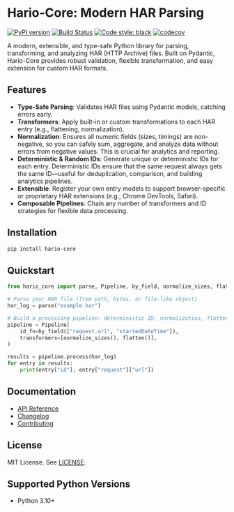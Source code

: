 # Hario-Core: Modern HAR Parsing

[![PyPI version](https://badge.fury.io/py/hario-core.svg)](https://badge.fury.io/py/hario-core)
[![Build Status](https://github.com/pikulev/hario-core/actions/workflows/python-package.yml/badge.svg)](https://github.com/pikulev/hario-core/actions/workflows/python-package.yml)
[![Code style: black](https://img.shields.io/badge/code%20style-black-000000.svg)](https://github.com/psf/black)
[![codecov](https://codecov.io/gh/pikulev/hario-core/branch/main/graph/badge.svg?token=BUJG4K634B)](https://codecov.io/gh/pikulev/hario-core)

A modern, extensible, and type-safe Python library for parsing, transforming, and analyzing HAR (HTTP Archive) files. Built on Pydantic, Hario-Core provides robust validation, flexible transformation, and easy extension for custom HAR formats.

## Features

- **Type-Safe Parsing**: Validates HAR files using Pydantic models, catching errors early.
- **Transformers**: Apply built-in or custom transformations to each HAR entry (e.g., flattening, normalization).
- **Normalization**: Ensures all numeric fields (sizes, timings) are non-negative, so you can safely sum, aggregate, and analyze data without errors from negative values. This is crucial for analytics and reporting.
- **Deterministic & Random IDs**: Generate unique or deterministic IDs for each entry. Deterministic IDs ensure that the same request always gets the same ID—useful for deduplication, comparison, and building analytics pipelines.
- **Extensible**: Register your own entry models to support browser-specific or proprietary HAR extensions (e.g., Chrome DevTools, Safari).
- **Composable Pipelines**: Chain any number of transformers and ID strategies for flexible data processing.

## Installation

```bash
pip install hario-core
```

## Quickstart

```python
from hario_core import parse, Pipeline, by_field, normalize_sizes, flatten

# Parse your HAR file (from path, bytes, or file-like object)
har_log = parse("example.har")

# Build a processing pipeline: deterministic ID, normalization, flattening
pipeline = Pipeline(
    id_fn=by_field(["request.url", "startedDateTime"]),
    transformers=[normalize_sizes(), flatten()],
)

results = pipeline.process(har_log)
for entry in results:
    print(entry["id"], entry["request"]["url"])
```

## Documentation

- [API Reference](docs/api.md)
- [Changelog](docs/changelog.md)
- [Contributing](CONTRIBUTING.md)

## License

MIT License. See [LICENSE](LICENSE).

## Supported Python Versions

- Python 3.10+ 